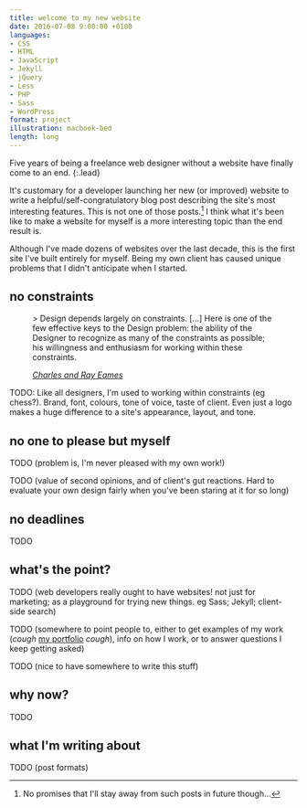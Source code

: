 ```yaml
---
title: welcome to my new website
date: 2016-07-08 9:00:00 +0100
languages:
- CSS
- HTML
- JavaScript
- Jekyll
- jQuery
- Less
- PHP
- Sass
- WordPress
format: project
illustration: macbook-bed
length: long
---
```


Five years of being a freelance web designer without a website have finally come to an end.
{:.lead}
<!--more-->

It's customary for a developer launching her new (or improved) website to write a helpful/self-congratulatory blog post describing the site's most interesting features. This is not one of those posts.[^1] I think what it's been like to make a website for myself is a more interesting topic than the end result is.

Although I've made dozens of websites over the last decade, this is the first site I've built entirely for myself. Being my own client has caused unique problems that I didn't anticipate when I started.

## no constraints

<figure class="quote">
> Design depends largely on constraints. [...] Here is one of the few effective keys to the Design problem: the ability of the Designer to recognize as many of the constraints as possible; his willingness and enthusiasm for working within these constraints.

<cite>[Charles and Ray Eames](http://www.eamesoffice.com/the-work/design-q-a-text/ "Eames Office – Design Q&A text")</cite>
</figure>

TODO: Like all designers, I'm used to working within constraints (eg chess?). Brand, font, colours, tone of voice, taste of client. Even just a logo makes a huge difference to a site's appearance, layout, and tone.

## no one to please but myself

TODO (problem is, I'm never pleased with my own work!)

TODO (value of second opinions, and of client's gut reactions. Hard to evaluate your own design fairly when you've been staring at it for so long)

## no deadlines

TODO

## what's the point?

TODO (web developers really ought to have websites! not just for marketing; as a playground for trying new things. eg Sass; Jekyll; client-side search)

TODO (somewhere to point people to, either to get examples of my work (*cough* [my portfolio](/whativedone/portfolio/) *cough*), info on how I work, or to answer questions I keep getting asked)

TODO (nice to have somewhere to write this stuff)

## why now?

TODO

## what I'm writing about

TODO (post formats)


[^1]: No promises that I'll stay away from such posts in future though...